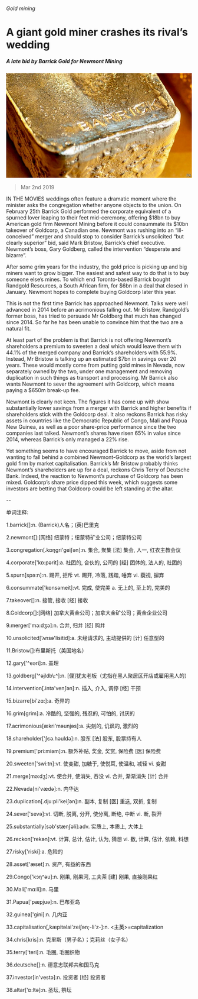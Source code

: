 ###### Gold mining

# A giant gold miner crashes its rival’s wedding 

##### A late bid by Barrick Gold for Newmont Mining 

![image](images/20190302_wbp501.jpg) 

> Mar 2nd 2019 

IN THE MOVIES weddings often feature a dramatic moment where the minister asks the congregation whether anyone objects to the union. On February 25th Barrick Gold performed the corporate equivalent of a spurned lover leaping to their feet mid-ceremony, offering $18bn to buy American gold firm Newmont Mining before it could consummate its $10bn takeover of Goldcorp, a Canadian one. Newmont was rushing into an “ill-conceived” merger and should stop to consider Barrick’s unsolicited “but clearly superior” bid, said Mark Bristow, Barrick’s chief executive. Newmont’s boss, Gary Goldberg, called the intervention “desperate and bizarre”. 

After some grim years for the industry, the gold price is picking up and big miners want to grow bigger. The easiest and safest way to do that is to buy someone else’s mines. To which end Toronto-based Barrick bought Randgold Resources, a South African firm, for $6bn in a deal that closed in January. Newmont hopes to complete buying Goldcorp later this year. 

This is not the first time Barrick has approached Newmont. Talks were well advanced in 2014 before an acrimonious falling out. Mr Bristow, Randgold’s former boss, has tried to persuade Mr Goldberg that much has changed since 2014. So far he has been unable to convince him that the two are a natural fit. 

At least part of the problem is that Barrick is not offering Newmont’s shareholders a premium to sweeten a deal which would leave them with 44.1% of the merged company and Barrick’s shareholders with 55.9%. Instead, Mr Bristow is talking up an estimated $7bn in savings over 20 years. These would mostly come from putting gold mines in Nevada, now separately owned by the two, under one management and removing duplication in such things as transport and processing. Mr Barrick also wants Newmont to sever the agreement with Goldcorp, which means paying a $650m break-up fee. 

Newmont is clearly not keen. The figures it has come up with show substantially lower savings from a merger with Barrick and higher benefits if shareholders stick with the Goldcorp deal. It also reckons Barrick has risky assets in countries like the Democratic Republic of Congo, Mali and Papua New Guinea, as well as a poor share-price performance since the two companies last talked. Newmont’s shares have risen 65% in value since 2014, whereas Barrick’s only managed a 22% rise. 

Yet something seems to have encouraged Barrick to move, aside from not wanting to fall behind a combined Newmont-Goldcorp as the world’s largest gold firm by market capitalisation. Barrick’s Mr Bristow probably thinks Newmont’s shareholders are up for a deal, reckons Chris Terry of Deutsche Bank. Indeed, the reaction to Newmont’s purchase of Goldcorp has been mixed. Goldcorp’s share price dipped this week, which suggests some investors are betting that Goldcorp could be left standing at the altar. 

-- 

 单词注释:

1.barrick[]:n. (Barrick)人名；(英)巴里克 

2.newmont[]:[网络] 纽蒙特；纽蒙特矿业公司；纽蒙特公司 

3.congregation[.kɒŋgri'geiʃәn]:n. 集合, 聚集 [法] 集会, 人一, 红衣主教会议 

4.corporate['kɒ:pәrit]:a. 社团的, 合伙的, 公司的 [经] 团体的, 法人的, 社团的 

5.spurn[spә:n]:n. 踢开, 拒斥 vt. 踢开, 冷落, 践踏, 唾弃 vi. 藐视, 摒弃 

6.consummate['kɒnsәmeit]:vt. 完成, 使完美 a. 无上的, 至上的, 完美的 

7.takeover[]:n. 接管, 接收 [经] 接收 

8.Goldcorp[]:[网络] 加拿大黄金公司；加拿大金矿公司；黄金企业公司 

9.merger['mә:dʒә]:n. 合并, 归并 [经] 购并 

10.unsolicited['ʌnsә'lisitid]:a. 未经请求的, 主动提供的 [计] 任意型的 

11.Bristow[]:布里斯托（美国地名） 

12.gary['^eәri]:n. 盖理 

13.goldberg['^әjldb\\:^]:n. [俚]犹太老板（尤指在黑人聚居区开店或雇用黑人的） 

14.intervention[.intә'venʃәn]:n. 插入, 介入, 调停 [经] 干预 

15.bizarre[bi'zɑ:]:a. 奇异的 

16.grim[grim]:a. 冷酷的, 坚强的, 残忍的, 可怕的, 讨厌的 

17.acrimonious[ækri'mәunjәs]:a. 尖刻的, 讥讽的, 激烈的 

18.shareholder['ʃєә.hәuldә]:n. 股东 [法] 股东, 股票持有人 

19.premium['pri:miәm]:n. 额外补贴, 奖金, 奖赏, 保险费 [医] 保险费 

20.sweeten['swi:tn]:vt. 使变甜, 加糖于, 使悦耳, 使温和, 减轻 vi. 变甜 

21.merge[mә:dʒ]:vt. 使合并, 使消失, 吞没 vi. 合并, 渐渐消失 [计] 合并 

22.Nevada[ni'vædә]:n. 内华达 

23.duplication[.dju:pli'keiʃәn]:n. 副本, 复制 [医] 重迭, 双折, 复制 

24.sever['sevә]:vt. 切断, 脱离, 分开, 使分离, 断绝, 中断 vi. 断, 裂开 

25.substantially[sәb'stænʃәli]:adv. 实质上, 本质上, 大体上 

26.reckon['rekәn]:vt. 计算, 总计, 估计, 认为, 猜想 vi. 数, 计算, 估计, 依赖, 料想 

27.risky['riski]:a. 危险的 

28.asset['æset]:n. 资产, 有益的东西 

29.Congo['kɔŋ^әu]:n. 刚果, 刚果河, 工夫茶 [建] 刚果, 直接刚果红 

30.Mali['mɑ:li]:n. 马里 

31.Papua['pæpjuә]:n. 巴布亚岛 

32.guinea['gini]:n. 几内亚 

33.capitalisation[,kæpitәlai'zeiʃən;-li'z-]:n. <主英>=capitalization 

34.chris[kris]:n. 克里斯（男子名）；克莉丝（女子名） 

35.terry['teri]:n. 毛圈, 毛圈织物 

36.deutsche[]:n. 德意志联邦共和国马克 

37.investor[in'vestә]:n. 投资者 [经] 投资者 

38.altar['ɒ:ltә]:n. 圣坛, 祭坛 

